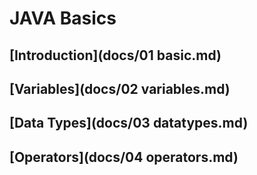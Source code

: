 # JAVA Basics

## [Introduction](docs/01 basic.md)

## [Variables](docs/02 variables.md)

## [Data Types](docs/03 datatypes.md)

## [Operators](docs/04 operators.md)